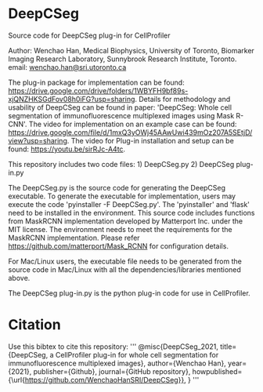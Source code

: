 # DeepCSeg
Source code for DeepCSeg plug-in for CellProfiler

Author: Wenchao Han, Medical Biophysics, University of Toronto, Biomarker Imaging Research Laboratory, Sunnybrook Research Institute, Toronto. email: wenchao.han@sri.utoronto.ca

The plug-in package for implementation can be found: https://drive.google.com/drive/folders/1WBYFH9bf89s-xjQNZHKSGdFov08h0iFG?usp=sharing.
Details for methodology and usability of DeepCSeg can be found in paper: 'DeepCSeg: Whole cell segmentation of immunofluorescence multiplexed images using Mask R-CNN'.
The video for implementation on an example case can be found: https://drive.google.com/file/d/1mxQ3yOWj45AAwUwi439mOz207A5SEtjD/view?usp=sharing.
The video for Plug-in installation and setup can be found: https://youtu.be/sirRJc-A4tc.

This repository includes two code files: 1) DeepCSeg.py 2) DeepCSeg plug-in.py

The DeepCSeg.py is the source code for generating the DeepCSeg executable. To generate the executable for implementation, users may execute the code 'pyinstaller -F DeepCSeg.py'. The 'pyinstaller' and 'flask' need to be installed in the environment. This source code includes functions from MaskRCNN implementation developed by Matterport Inc. under the MIT license. The environment needs to meet the requirements for the MaskRCNN implementation. Please refer https://github.com/matterport/Mask_RCNN for configuration details.

For Mac/Linux users, the executable file needs to be generated from the source code in Mac/Linux with all the dependencies/libraries mentioned above. 

The DeepCSeg plug-in.py is the python plug-in code for use in CellProfiler.

# Citation
Use this bibtex to cite this repository:
'''
@misc{DeepCSeg_2021,
  title={DeepCSeg, a CellProfiler plug-in for whole cell segmentation for immunofluorescence multiplexed images},
  author={Wenchao Han},
  year={2021},
  publisher={Github},
  journal={GitHub repository},
  howpublished={\url{https://github.com/WenchaoHanSRI/DeepCSeg}},
}
'''

